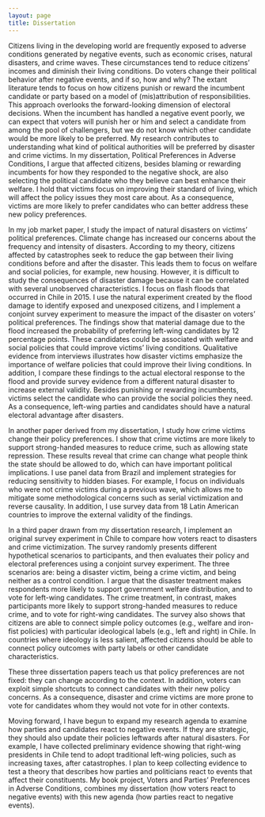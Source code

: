 ```yaml
---
layout: page
title: Dissertation
---
```


Citizens living in the developing world are frequently exposed to adverse conditions generated by negative
events, such as economic crises, natural disasters, and crime waves. These circumstances tend to reduce
citizens’ incomes and diminish their living conditions. Do voters change their political behavior after negative events, and if so, how and why? The extant literature tends to focus on how citizens punish or reward
the incumbent candidate or party based on a model of (mis)attribution of responsibilities. This approach
overlooks the forward-looking dimension of electoral decisions. When the incumbent has handled a negative
event poorly, we can expect that voters will punish her or him and select a candidate from among the
pool of challengers, but we do not know which other candidate would be more likely to be preferred. My
research contributes to understanding what kind of political authorities will be preferred by disaster and
crime victims. In my dissertation, Political Preferences in Adverse Conditions, I argue that affected citizens,
besides blaming or rewarding incumbents for how they responded to the negative shock, are also selecting
the political candidate who they believe can best enhance their welfare. I hold that victims focus on improving
their standard of living, which will affect the policy issues they most care about. As a consequence,
victims are more likely to prefer candidates who can better address these new policy preferences.

In my job market paper, I study the impact of natural disasters on victims’ political preferences. Climate
change has increased our concerns about the frequency and intensity of disasters. According to my theory,
citizens affected by catastrophes seek to reduce the gap between their living conditions before and after the
disaster. This leads them to focus on welfare and social policies, for example, new housing. However, it is
difficult to study the consequences of disaster damage because it can be correlated with several unobserved
characteristics. I focus on flash floods that occurred in Chile in 2015. I use the natural experiment created by the flood damage to identify exposed and unexposed citizens, and I implement a conjoint survey experiment
to measure the impact of the disaster on voters’ political preferences. The findings show that material damage
due to the flood increased the probability of preferring left-wing candidates by 12 percentage points.
These candidates could be associated with welfare and social policies that could improve victims’ living
conditions. Qualitative evidence from interviews illustrates how disaster victims emphasize the importance
of welfare policies that could improve their living conditions. In addition, I compare these findings to the
actual electoral response to the flood and provide survey evidence from a different natural disaster to increase external validity. Besides punishing or rewarding incumbents, victims select the candidate who can
provide the social policies they need. As a consequence, left-wing parties and candidates should have a
natural electoral advantage after disasters.

In another paper derived from my dissertation, I study how crime victims change their policy preferences.
I show that crime victims are more likely to support strong-handed measures to reduce crime, such
as allowing state repression. These results reveal that crime can change what people think the state should
be allowed to do, which can have important political implications. I use panel data from Brazil and implement
strategies for reducing sensitivity to hidden biases. For example, I focus on individuals who were not
crime victims during a previous wave, which allows me to mitigate some methodological concerns such as
serial victimization and reverse causality. In addition, I use survey data from 18 Latin American countries
to improve the external validity of the findings.

In a third paper drawn from my dissertation research, I implement an original survey experiment in
Chile to compare how voters react to disasters and crime victimization. The survey randomly presents different
hypothetical scenarios to participants, and then evaluates their policy and electoral preferences using
a conjoint survey experiment. The three scenarios are: being a disaster victim, being a crime victim, and
being neither as a control condition. I argue that the disaster treatment makes respondents more likely to
support government welfare distribution, and to vote for left-wing candidates. The crime treatment, in contrast, makes participants more likely to support strong-handed measures to reduce crime, and to vote for
right-wing candidates. The survey also shows that citizens are able to connect simple policy outcomes (e.g.,
welfare and iron-fist policies) with particular ideological labels (e.g., left and right) in Chile. In countries where ideology is less salient, affected citizens should be able to connect policy outcomes with party labels or other candidate characteristics.

These three dissertation papers teach us that policy preferences are not fixed: they can change according
to the context. In addition, voters can exploit simple shortcuts to connect candidates with their new policy
concerns. As a consequence, disaster and crime victims are more prone to vote for candidates whom they
would not vote for in other contexts.

Moving forward, I have begun to expand my research agenda to examine how parties and candidates
react to negative events. If they are strategic, they should also update their policies leftwards after natural
disasters. For example, I have collected preliminary evidence showing that right-wing presidents in
Chile tend to adopt traditional left-wing policies, such as increasing taxes, after catastrophes. I plan to
keep collecting evidence to test a theory that describes how parties and politicians react to events that affect their constituents. My book project, Voters and Parties’ Preferences in Adverse Conditions, combines my
dissertation (how voters react to negative events) with this new agenda (how parties react to negative events).
